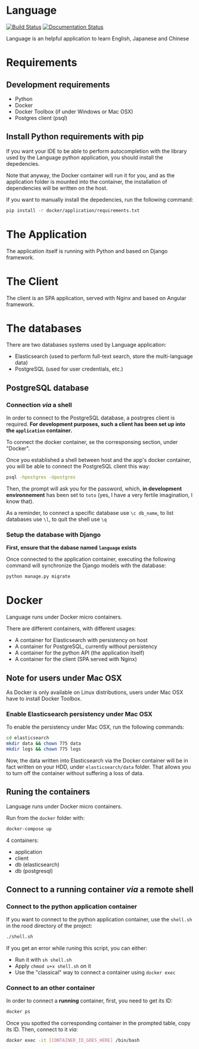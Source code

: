 # Language

[![Build Status](https://travis-ci.org/quentinfayet/python-language.svg?branch=master)](https://travis-ci.org/quentinfayet/python-language)
[![Documentation Status](https://readthedocs.org/projects/language/badge/?version=latest)](http://language.readthedocs.org/en/latest/?badge=latest)

Language is an helpful application to learn English, Japanese and Chinese

# Requirements

## Development requirements
- Python
- Docker
- Docker Toolbox (if under Windows or Mac OSX)
- Postgres client (psql)

## Install Python requirements with pip

If you want your IDE to be able to perform autocompletion with the
library used by the Language python application, you should
install the depedencies.

Note that anyway, the Docker container will run it for you, and
as the application folder is mounted into the container, the installation
of dependencies will be written on the host.

If you want to manually install the depedencies, run the following command:

```sh
pip install -r docker/application/requirements.txt
```

# The Application

The application itself is running with Python and based on Django framework.

# The Client

The client is an SPA application, served with Nginx and based on
Angular framework.

# The databases

There are two databases systems used by Language application:

- Elasticsearch (used to perform full-text search, store the multi-language
data)
- PostgreSQL (used for user credentials, etc.)

## PostgreSQL database

### Connection *via* a shell

In order to connect to the PostgreSQL database, a postrgres client is required.
**For development purposes, such a client has been set up into the `application`
container.**

To connect the docker container, se the corresponsing section, under "Docker".

Once you established a shell between host and the app's docker container, you
will be able to connect the PostgreSQL client this way:

```sh
psql -hpostgres -Upostgres
```

Then, the prompt will ask you for the password, which, **in development environnement**
has been set to `toto` (yes, I have a very fertile imagination, I know that).

As a reminder, to connect a specific database use `\c db_name`, to list databases use
`\l`, to quit the shell use `\q`

### Setup the database with Django

**First, ensure that the dabase named `language` exists**

Once connected to the application container, executing the following command will synchronize the Django models with the database:

```sh
python manage.py migrate
```

# Docker

Language runs under Docker micro containers.

There are different containers, with different usages:

- A container for Elasticsearch with persistency on host
- A container for PostgreSQL, currently without persistency
- A container for the python API (the application itself)
- A container for the client (SPA served with Nginx)

## Note for users under Mac OSX

As Docker is only available on Linux distributions, users under Mac OSX
have to install Docker Toolbox.

### Enable Elasticsearch persistency under Mac OSX

To enable the persistency under Mac OSX, run the following commands:

```sh
cd elasticsearch
mkdir data && chown 775 data
mkdir logs && chown 775 logs
```

Now, the data written into Elasticsearch via the Docker container
will be in fact written on your HDD, under `elasticsearch/data`
folder. That allows you to turn off the container without suffering
a loss of data.

## Runing the containers

Language runs under Docker micro containers.

Run from the `docker` folder with:

```sh
docker-compose up
```

4 containers:
- application
- client
- db (elasticsearch)
- db (postgresql)

## Connect to a running container *via* a remote shell

### Connect to the python application container

If you want to connect to the python application container, use the `shell.sh`
in the rood directory of the project:

```sh
./shell.sh
```

If you get an error while runing this script, you can either:
- Run it with `sh shell.sh`
- Apply `chmod u+x shell.sh` on it
- Use the "classical" way to connect a container using `docker exec`

### Connect to an other container

In order to connect a **running** container, first, you need to get its ID:

```sh
docker ps
```

Once you spotted the corresponding container in the prompted table, copy its ID.
Then, connect to it *via*:

```sh
docker exec -it [CONTAINER_ID_GOES_HERE] /bin/bash
```
